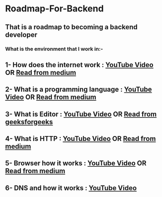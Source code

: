 # Roadmap-For-Backend
## That is a roadmap to becoming a backend developer

### What is the environment that I work in:-
## 1- How does the internet work : [YouTube Video](https://www.youtube.com/watch?v=x3c1ih2NJEg) OR [Read from medium](https://user3141592.medium.com/how-does-the-internet-work-edc2e22e7eb8)

## 2- What is a programming language : [YouTube Video](https://www.youtube.com/watch?v=EGQh5SZctaE) OR [Read from medium](https://posco.medium.com/what-is-a-programming-language-community-and-what-does-it-value-faa5b84c065a)

## 3- What is Editor : [YouTube Video](https://www.youtube.com/watch?v=EQ5Rc4DFp4M) OR [Read from geeksforgeeks](https://www.geeksforgeeks.org/editors-types-system-programming/)
## 4- What is HTTP : [YouTube Video](https://www.youtube.com/watch?v=wW2A5SZ3GkI) OR [Read from medium](https://medium.com/@ahmadfarag/http-in-depth-dfdac806c2c0)
## 5- Browser how it works : [YouTube Video](https://www.youtube.com/watch?v=0IsQqJ7pwhw) OR [Read from medium](https://medium.com/@pdster/how-web-browsers-work-6385b9374375)
## 6- DNS and how it works : [YouTube Video](https://www.youtube.com/watch?v=nyH0nYhMW9M) 
